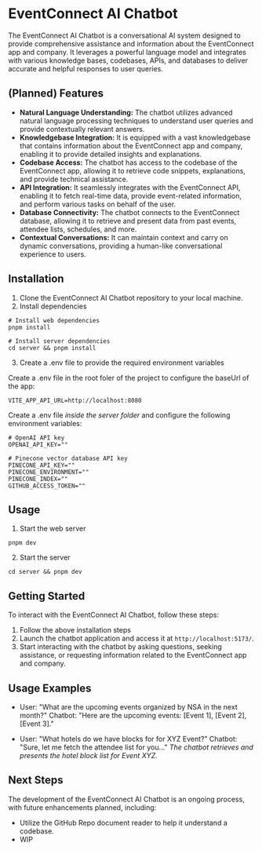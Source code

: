 # EventConnect AI Chatbot

The EventConnect AI Chatbot is a conversational AI system designed to provide comprehensive assistance and information about the EventConnect app and company. It leverages a powerful language model and integrates with various knowledge bases, codebases, APIs, and databases to deliver accurate and helpful responses to user queries.

## (Planned) Features

- **Natural Language Understanding:** The chatbot utilizes advanced natural language processing techniques to understand user queries and provide contextually relevant answers.
- **Knowledgebase Integration:** It is equipped with a vast knowledgebase that contains information about the EventConnect app and company, enabling it to provide detailed insights and explanations.
- **Codebase Access:** The chatbot has access to the codebase of the EventConnect app, allowing it to retrieve code snippets, explanations, and provide technical assistance.
- **API Integration:** It seamlessly integrates with the EventConnect API, enabling it to fetch real-time data, provide event-related information, and perform various tasks on behalf of the user.
- **Database Connectivity:** The chatbot connects to the EventConnect database, allowing it to retrieve and present data from past events, attendee lists, schedules, and more.
- **Contextual Conversations:** It can maintain context and carry on dynamic conversations, providing a human-like conversational experience to users.

## Installation

1. Clone the EventConnect AI Chatbot repository to your local machine.
2. Install dependencies

```shell
# Install web dependencies
pnpm install

# Install server dependencies
cd server && pnpm install
```

3. Create a .env file to provide the required environment variables

Create a .env file in the root foler of the project to configure the baseUrl of the app:

```
VITE_APP_API_URL=http://localhost:8080
```

Create a .env file *inside the server folder* and configure the following environment variables:

```
# OpenAI API key
OPENAI_API_KEY=""

# Pinecone vector database API key
PINECONE_API_KEY=""
PINECONE_ENVIRONMENT=""
PINECONE_INDEX=""
GITHUB_ACCESS_TOKEN=""
```



## Usage

1. Start the web server

```shell
pnpm dev
```

2. Start the server

```shell
cd server && pnpm dev
```

## Getting Started

To interact with the EventConnect AI Chatbot, follow these steps:

1. Follow the above installation steps
2. Launch the chatbot application and access it at `http://localhost:5173/`.
3. Start interacting with the chatbot by asking questions, seeking assistance, or requesting information related to the EventConnect app and company.

## Usage Examples

- User: "What are the upcoming events organized by NSA in the next month?"
  Chatbot: "Here are the upcoming events: [Event 1], [Event 2], [Event 3]."

- User: "What hotels do we have blocks for for XYZ Event?"
  Chatbot: "Sure, let me fetch the attendee list for you..."
  _The chatbot retrieves and presents the hotel block list for Event XYZ._

## Next Steps

The development of the EventConnect AI Chatbot is an ongoing process, with future enhancements planned, including:

- Utilize the GitHub Repo document reader to help it understand a codebase.
- WIP
